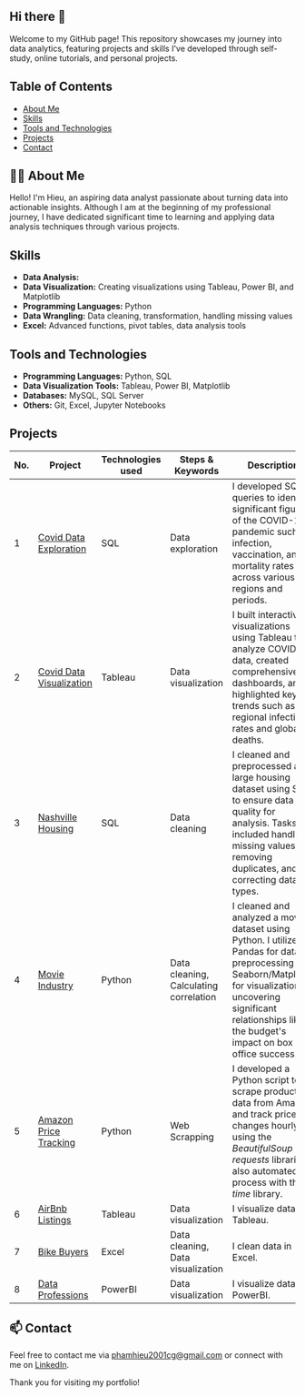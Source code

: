 ## Hi there 👋

Welcome to my GitHub page! This repository showcases my journey into data analytics, featuring projects and skills I've developed through self-study, online tutorials, and personal projects.

## Table of Contents
- [About Me](#about-me)
- [Skills](#skills)
- [Tools and Technologies](#tools-and-technologies)
- [Projects](#projects)
- [Contact](#contact)

## 👨‍💻 About Me

Hello! I'm Hieu, an aspiring data analyst passionate about turning data into actionable insights. Although I am at the beginning of my professional journey, I have dedicated significant time to learning and applying data analysis techniques through various projects.

## Skills

- **Data Analysis:** 
- **Data Visualization:** Creating visualizations using Tableau, Power BI, and Matplotlib
- **Programming Languages:** Python
- **Data Wrangling:** Data cleaning, transformation, handling missing values
- **Excel:** Advanced functions, pivot tables, data analysis tools

## Tools and Technologies

- **Programming Languages:** Python, SQL
- **Data Visualization Tools:** Tableau, Power BI, Matplotlib
- **Databases:** MySQL, SQL Server
- **Others:** Git, Excel, Jupyter Notebooks

## Projects

| No. | Project | Technologies used | Steps & Keywords | Description |
| --- | ------- | ----- | ---------------- | ----------- |
| 1 | [Covid Data Exploration](https://github.com/PhamTrungHieu2001/Covid) | SQL | Data exploration | I developed SQL queries to identify significant figures of the COVID-19 pandemic such as infection, vaccination, and mortality rates across various regions and periods.|
| 2 | [Covid Data Visualization](https://github.com/PhamTrungHieu2001/Covid-Deaths-and-Infection-Rate) | Tableau | Data visualization | I built interactive visualizations using Tableau to analyze COVID-19 data, created comprehensive dashboards, and highlighted key trends such as regional infection rates and global deaths. |
| 3 | [Nashville Housing](https://github.com/PhamTrungHieu2001/Nashville-Housing) | SQL | Data cleaning | I cleaned and preprocessed a large housing dataset using SQL to ensure data quality for analysis. Tasks included handling missing values, removing duplicates, and correcting data types. |
| 4 | [Movie Industry](https://github.com/PhamTrungHieu2001/Movie-Industry) | Python | Data cleaning, Calculating correlation | I cleaned and analyzed a movie dataset using Python. I utilized Pandas for data preprocessing and Seaborn/Matplotlib for visualizations, uncovering significant relationships like the budget's impact on box office success. |
| 5 | [Amazon Price Tracking](https://github.com/PhamTrungHieu2001/Amazon-Daily-Price) | Python | Web Scrapping | I developed a Python script to scrape product data from Amazon and track price changes hourly using the _BeautifulSoup_ and _requests_ libraries. I also automated the process with the _time_ library. |
| 6 | [AirBnb Listings](https://github.com/PhamTrungHieu2001/AirBnb-Listings) | Tableau | Data visualization  | I visualize data in Tableau. |
| 7 | [Bike Buyers](https://github.com/PhamTrungHieu2001/Bike-Buyers) | Excel | Data cleaning, Data visualization  | I clean data in Excel. |
| 8 | [Data Professions](https://github.com/PhamTrungHieu2001/Data-Professions) | PowerBI | Data visualization  | I visualize data in PowerBI. |

## 📫 Contact

Feel free to contact me via phamhieu2001cg@gmail.com or connect with me on [LinkedIn](https://www.linkedin.com/in/trung-hieu-pham-3b18b81a5/).

Thank you for visiting my portfolio!

